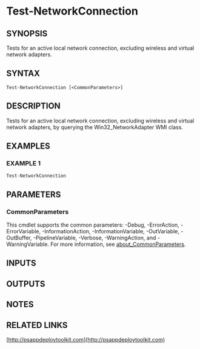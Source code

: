 ﻿---
editLink: false
isShowComments: false
external help file: PSAppDeployToolkit-help.xml
Module Name: PSAppDeployToolkit
online version: http://psappdeploytoolkit.com
schema: 2.0.0
---

# Test-NetworkConnection

## SYNOPSIS
Tests for an active local network connection, excluding wireless and virtual network adapters.

## SYNTAX

```
Test-NetworkConnection [<CommonParameters>]
```

## DESCRIPTION
Tests for an active local network connection, excluding wireless and virtual network adapters, by querying the Win32_NetworkAdapter WMI class.

## EXAMPLES

### EXAMPLE 1
```
Test-NetworkConnection
```

## PARAMETERS

### CommonParameters
This cmdlet supports the common parameters: -Debug, -ErrorAction, -ErrorVariable, -InformationAction, -InformationVariable, -OutVariable, -OutBuffer, -PipelineVariable, -Verbose, -WarningAction, and -WarningVariable. For more information, see [about_CommonParameters](http://go.microsoft.com/fwlink/?LinkID=113216).

## INPUTS

## OUTPUTS

## NOTES

## RELATED LINKS

[http://psappdeploytoolkit.com](http://psappdeploytoolkit.com)

